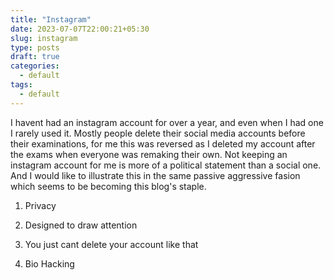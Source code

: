 ```yaml
---
title: "Instagram"
date: 2023-07-07T22:00:21+05:30
slug: instagram
type: posts
draft: true
categories:
  - default
tags:
  - default
---
```


I havent had an instagram account for over a year, and even when I had one I rarely used it. Mostly people delete their social media accounts before their examinations, for me this was reversed as I deleted my account after the exams when everyone was remaking their own. Not keeping an instagram account for me is more of a political statement than a social one. And I would like to illustrate this in the same passive aggressive fasion which seems to be becoming this blog's staple.

1. Privacy
	


2. Designed to draw attention 


3. You just cant delete your account like that

4. Bio Hacking


 